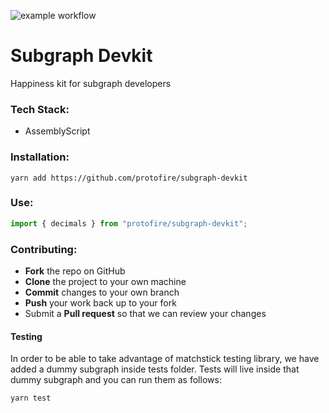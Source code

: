 ![example workflow](https://github.com/github/docs/actions/workflows/push.yaml/badge.svg)

# Subgraph Devkit

Happiness kit for subgraph developers

### Tech Stack:

- AssemblyScript

### Installation:

```shell
yarn add https://github.com/protofire/subgraph-devkit
```

### Use:

```typescript
import { decimals } from "protofire/subgraph-devkit";
```

### Contributing:

- **Fork** the repo on GitHub
- **Clone** the project to your own machine
- **Commit** changes to your own branch
- **Push** your work back up to your fork
- Submit a **Pull request** so that we can review your changes

#### Testing

In order to be able to take advantage of matchstick testing library, we have added a dummy subgraph inside tests folder.
Tests will live inside that dummy subgraph and you can run them as follows:

```shell
yarn test
```
